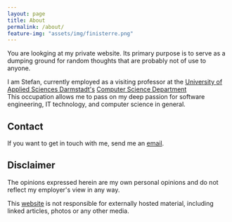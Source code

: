 ```yaml
---
layout: page
title: About
permalink: /about/
feature-img: "assets/img/finisterre.png"
---
```


You are lookging at my private website. 
Its primary purpose is to serve as a dumping ground for random thoughts that are probably not of use to anyone.

I am Stefan, currently employed as a visiting professor at the [University of Applied Sciences Darmstadt's](https://h-da.de/) [Computer Science Department](https://www.fbi.h-da.de/~s.ruehl/)  
This occupation allows me to pass on my deep passion for software engineering, IT technology, and computer science in general. 


## Contact
If you want to get in touch with me, send me an <a href="mailto:{{ site.email }}">email</a>.

## Disclaimer
The opinions expressed herein are my own personal opinions and do not reflect my employer's view in any way.

This <a href="/">website</a> is not responsible for externally hosted material, including linked articles, photos or any other media.